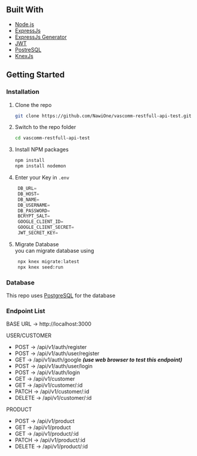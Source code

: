 ## Built With
* [Node.js][Nodejs-url]
* [ExpressJs][Express-url]
* [ExpressJs Generator][Express-generator-url]
* [JWT][Jwt-url]
* [PostreSQL][Postgresql-url]
* [KnexJs][Knex-url]


## Getting Started


### Installation


1. Clone the repo
   ```sh
   git clone https://github.com/NawiOne/vascomm-restfull-api-test.git
   ```
2. Switch to the repo folder
   ```sh
   cd vascomm-restfull-api-test
   ```
3. Install NPM packages
   ```sh
   npm install
   npm install nodemon
   ```
4. Enter your Key in `.env`
   ```js
    DB_URL=
    DB_HOST=
    DB_NAME=
    DB_USERNAME=
    DB_PASSWORD=
    BCRYPT_SALT=
    GOOGLE_CLIENT_ID=
    GOOGLE_CLIENT_SECRET=
    JWT_SECRET_KEY=
   ```
5. Migrate Database<br>
   you can migrate database using 
   ```sh
    npx knex migrate:latest
    npx knex seed:run
    ```

### Database
  This repo uses [PostgreSQL](https://www.postgresql.org/) for the database


### Endpoint List
BASE URL -> http://localhost:3000

USER/CUSTOMER
 * POST -> /api/v1/auth/register
 * POST -> /api/v1/auth/user/register
 * GET -> /api/v1/auth/google  ***(use web browser to test this endpoint)***
 * POST -> /api/v1/auth/user/login
 * POST -> /api/v1/auth/login
 * GET -> /api/v1/customer
 * GET -> /api/v1/customer/:id
 * PATCH -> /api/v1/customer/:id
 * DELETE -> /api/v1/customer/:id

 PRODUCT
 * POST -> /api/v1/product
 * GET -> /api/v1/product
 * GET -> /api/v1/product/:id
 * PATCH -> /api/v1/product/:id
 * DELETE -> /api/v1/product/:id




[Nodejs-url]:https://nodejs.org/en
[Express-url]: https://expressjs.com/
[Express-generator-url]: https://expressjs.com/en/starter/generator.html
[Jwt-url]: https://jwt.io/
[Postgresql-url]: https://www.postgresql.org/
[Knex-url]: https://knexjs.org/
 
